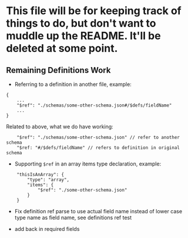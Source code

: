 # This file will be for keeping track of things to do, but don't want to muddle up the README. It'll be deleted at some point.

## Remaining Definitions Work

- Referring to a definition in another file, example:
```
{
    ...
    "$ref": "./schemas/some-other-schema.json#/$defs/fieldName"
    ...
}
```

Related to above, what we do have working:
```
    "$ref": "./schemas/some-other-schema.json" // refer to another schema
    "$ref: "#/$defs/fieldName" // refers to definition in original schema
```

- Supporting `$ref` in an array items type declaration, example:
```
    "thisIsAnArray": {
        "type": "array",
        "items": {
            "$ref": "./some-other-schema.json"
        }
    }
```


- Fix definition ref parse to use actual field name instead of lower case type name as field name, see definitions ref test 

- add back in required fields
